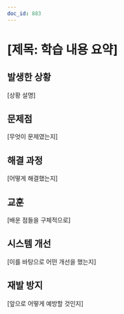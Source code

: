 ```yaml
---
doc_id: 883
---
```


# [제목: 학습 내용 요약]

## 발생한 상황
[상황 설명]

## 문제점
[무엇이 문제였는지]

## 해결 과정
[어떻게 해결했는지]

## 교훈
[배운 점들을 구체적으로]

## 시스템 개선
[이를 바탕으로 어떤 개선을 했는지]

## 재발 방지
[앞으로 어떻게 예방할 것인지]